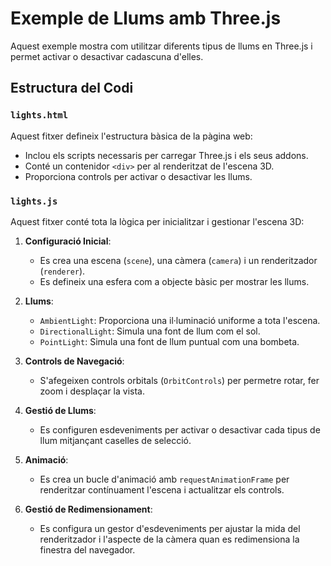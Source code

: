 # Exemple de Llums amb Three.js

Aquest exemple mostra com utilitzar diferents tipus de llums en Three.js i permet activar o desactivar cadascuna d'elles.

## Estructura del Codi

### `lights.html`
Aquest fitxer defineix l'estructura bàsica de la pàgina web:
- Inclou els scripts necessaris per carregar Three.js i els seus addons.
- Conté un contenidor `<div>` per al renderitzat de l'escena 3D.
- Proporciona controls per activar o desactivar les llums.

### `lights.js`
Aquest fitxer conté tota la lògica per inicialitzar i gestionar l'escena 3D:

1. **Configuració Inicial**:
   - Es crea una escena (`scene`), una càmera (`camera`) i un renderitzador (`renderer`).
   - Es defineix una esfera com a objecte bàsic per mostrar les llums.

2. **Llums**:
   - `AmbientLight`: Proporciona una il·luminació uniforme a tota l'escena.
   - `DirectionalLight`: Simula una font de llum com el sol.
   - `PointLight`: Simula una font de llum puntual com una bombeta.

3. **Controls de Navegació**:
   - S'afegeixen controls orbitals (`OrbitControls`) per permetre rotar, fer zoom i desplaçar la vista.

4. **Gestió de Llums**:
   - Es configuren esdeveniments per activar o desactivar cada tipus de llum mitjançant caselles de selecció.

5. **Animació**:
   - Es crea un bucle d'animació amb `requestAnimationFrame` per renderitzar contínuament l'escena i actualitzar els controls.

6. **Gestió de Redimensionament**:
   - Es configura un gestor d'esdeveniments per ajustar la mida del renderitzador i l'aspecte de la càmera quan es redimensiona la finestra del navegador.
